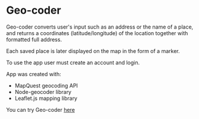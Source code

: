 # Geo-coder
Geo-coder converts user's input such as an address or the name of a place, and returns a coordinates (latitude/longitude) of the location together with formatted full address.

Each saved place is later displayed on the map in the form of a marker.

To use the app user 
must create an account and login.



App was created with:
* MapQuest geocoding API
* Node-geocoder library
* Leaflet.js mapping library


You can try Geo-coder 
[here](https://geo-coder-mj.herokuapp.com/)
